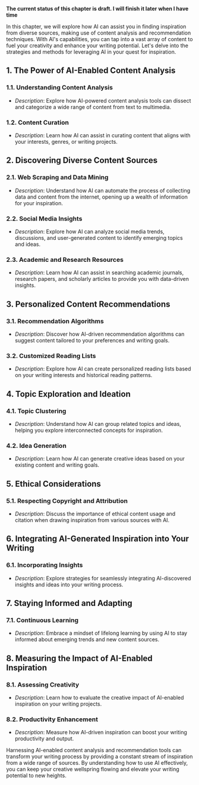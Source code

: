 **The current status of this chapter is draft. I will finish it later when I have time**

In this chapter, we will explore how AI can assist you in finding inspiration from diverse sources, making use of content analysis and recommendation techniques. With AI's capabilities, you can tap into a vast array of content to fuel your creativity and enhance your writing potential. Let's delve into the strategies and methods for leveraging AI in your quest for inspiration.

**1. The Power of AI-Enabled Content Analysis**
-----------------------------------------------

### 1.1. **Understanding Content Analysis**

* *Description*: Explore how AI-powered content analysis tools can dissect and categorize a wide range of content from text to multimedia.

### 1.2. **Content Curation**

* *Description*: Learn how AI can assist in curating content that aligns with your interests, genres, or writing projects.

**2. Discovering Diverse Content Sources**
------------------------------------------

### 2.1. **Web Scraping and Data Mining**

* *Description*: Understand how AI can automate the process of collecting data and content from the internet, opening up a wealth of information for your inspiration.

### 2.2. **Social Media Insights**

* *Description*: Explore how AI can analyze social media trends, discussions, and user-generated content to identify emerging topics and ideas.

### 2.3. **Academic and Research Resources**

* *Description*: Learn how AI can assist in searching academic journals, research papers, and scholarly articles to provide you with data-driven insights.

**3. Personalized Content Recommendations**
-------------------------------------------

### 3.1. **Recommendation Algorithms**

* *Description*: Discover how AI-driven recommendation algorithms can suggest content tailored to your preferences and writing goals.

### 3.2. **Customized Reading Lists**

* *Description*: Explore how AI can create personalized reading lists based on your writing interests and historical reading patterns.

**4. Topic Exploration and Ideation**
-------------------------------------

### 4.1. **Topic Clustering**

* *Description*: Understand how AI can group related topics and ideas, helping you explore interconnected concepts for inspiration.

### 4.2. **Idea Generation**

* *Description*: Learn how AI can generate creative ideas based on your existing content and writing goals.

**5. Ethical Considerations**
-----------------------------

### 5.1. **Respecting Copyright and Attribution**

* *Description*: Discuss the importance of ethical content usage and citation when drawing inspiration from various sources with AI.

**6. Integrating AI-Generated Inspiration into Your Writing**
-------------------------------------------------------------

### 6.1. **Incorporating Insights**

* *Description*: Explore strategies for seamlessly integrating AI-discovered insights and ideas into your writing process.

**7. Staying Informed and Adapting**
------------------------------------

### 7.1. **Continuous Learning**

* *Description*: Embrace a mindset of lifelong learning by using AI to stay informed about emerging trends and new content sources.

**8. Measuring the Impact of AI-Enabled Inspiration**
-----------------------------------------------------

### 8.1. **Assessing Creativity**

* *Description*: Learn how to evaluate the creative impact of AI-enabled inspiration on your writing projects.

### 8.2. **Productivity Enhancement**

* *Description*: Measure how AI-driven inspiration can boost your writing productivity and output.

Harnessing AI-enabled content analysis and recommendation tools can transform your writing process by providing a constant stream of inspiration from a wide range of sources. By understanding how to use AI effectively, you can keep your creative wellspring flowing and elevate your writing potential to new heights.
